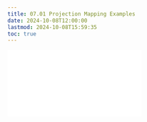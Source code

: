 ```yaml
---
title: 07.01 Projection Mapping Examples
date: 2024-10-08T12:00:00
lastmod: 2024-10-08T15:59:35
toc: true
---
```


![Link to included file content](../../../../video/projection-mapping-examples.md)
